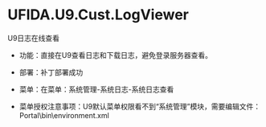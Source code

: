 # UFIDA.U9.Cust.LogViewer
U9日志在线查看
- 功能：直接在U9查看日志和下载日志，避免登录服务器查看。


- 部署：补丁部署成功
- 菜单：在菜单：系统管理-系统日志-系统日志查看
- 菜单授权注意事项：U9默认菜单权限看不到“系统管理”模块，需要编辑文件：Portal\bin\environment.xml

> <trace iisTrace="false" sqlTrace="false" perfAlert="true" perfTrace="true" TraceFlags="ItemNameAndSPECS,PerfMonitor,DisplaySMMenu" />

